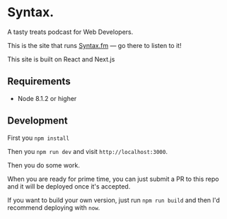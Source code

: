 # Syntax.

A tasty treats podcast for Web Developers. 

This is the site that runs [Syntax.fm](https://syntax.fm) — go there to listen to it! 

This site is built on React and Next.js 

## Requirements
- Node 8.1.2 or higher

## Development

First you `npm install`

Then you `npm run dev` and visit `http://localhost:3000`.

Then you do some work.

When you are ready for prime time, you can just submit a PR to this repo and it will be deployed once it's accepted. 

If you want to build your own version, just run `npm run build` and then I'd recommend deploying with `now`.

